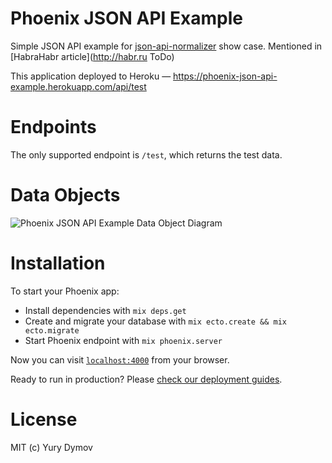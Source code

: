 # Phoenix JSON API Example
Simple JSON API example for [json-api-normalizer](https://github.com/yury-dymov/json-api-normalizer) show case. Mentioned in [HabraHabr article](http://habr.ru ToDo)

This application deployed to Heroku — https://phoenix-json-api-example.herokuapp.com/api/test

# Endpoints
The only supported endpoint is `/test`, which returns the test data.

# Data Objects
![Phoenix JSON API Example Data Object Diagram](https://github.com/yury-dymov/phoenix-json-api-example/raw/master/docs/diagram.png)

# Installation

To start your Phoenix app:

  * Install dependencies with `mix deps.get`
  * Create and migrate your database with `mix ecto.create && mix ecto.migrate`
  * Start Phoenix endpoint with `mix phoenix.server`

Now you can visit [`localhost:4000`](http://localhost:4000) from your browser.

Ready to run in production? Please [check our deployment guides](http://www.phoenixframework.org/docs/deployment).

# License
MIT (c) Yury Dymov
